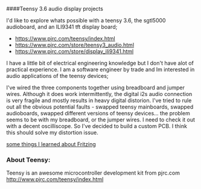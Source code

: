 ####Teensy 3.6 audio display projects

I'd like to explore whats possible with a teensy 3.6, the sgtl5000 audioboard, and an ILI9341 tft display board;
* https://www.pjrc.com/teensy/index.html
* https://www.pjrc.com/store/teensy3_audio.html
* https://www.pjrc.com/store/display_ili9341.html

I have a little bit of electrical engineering knowledge but I don't have alot of practical experience. I am a software engineer by trade and Im interested in audio applications of the teensy devices; 

I've wired the three components together using breadboard and jumper wires. Although it does work intermittently, the digital i2s audio connection is very fragile and mostly results in heavy digital distorion. I've tried to rule out all the obvious potential faults - swapped teensy mainboards, swapped audioboards, swapped different versions of teensy devices... the problem seems to be with my breadboard, or the jumper wires. I need to check it out with a decent oscilliscope. So I've decided to build a custom PCB. I think this should solve my distortion issue.    

[some things I learned about Fritzing](https://github.com/newdigate/teensy-3.6/tree/master/fritzing)

### About Teensy:
Teensy is an awesome microcontroller development kit from pjrc.com http://www.pjrc.com/teensy/index.html
